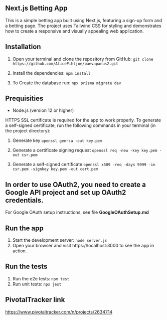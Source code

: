 ## Next.js Betting App

This is a simple betting app built using Next.js,
featuring a sign-up form and a betting page.
The project uses Tailwind CSS for styling and demonstrates
how to create a responsive and visually appealing web application.

## Installation

1. Open your terminal and clone the repository from GitHub:
   `git clone https://github.com/AlicePihtjoe/paevapanus2.git`

2. Install the dependencies: `npm install`
3. To Create the database run: `npx prisma migrate dev`

## Prequisities

- Node.js (version 12 or higher)

HTTPS SSL certificate is required for the app to work properly.
To generate a self-signed certificate, run the following commands in your terminal (in the project directory):

1. Generate key
`openssl genrsa -out key.pem`

2. Generate a certificate signing request
`openssl req -new -key key.pem -out csr.pem`

3. Generate a self-signed certificate
`openssl x509 -req -days 9999 -in csr.pem -signkey key.pem -out cert.pem`

## In order to use OAuth2, you need to create a Google API project and set up OAuth2 credentials. 
For Google OAuth setup instructions, see file **GoogleOAuthSetup.md**


## Run the app

1. Start the development server: `node server.js`
2. Open your browser and visit https://localhost:3000 to see the app in action.

## Run the tests

1. Run the e2e tests: `npm test`
2. Run unit tests: `npx jest`

## PivotalTracker link

https://www.pivotaltracker.com/n/projects/2634714





